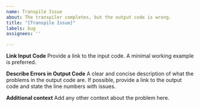 ```yaml
---
name: Transpile Issue
about: The transpiler completes, but the output code is wrong.
title: "[Transpile Issue]"
labels: bug
assignees: ''

---
```


**Link Input Code**
Provide a link to the input code. A minimal working example is preferred.

**Describe Errors in Output Code**
A clear and concise description of what the problems in the output code are. If possible, provide a link to the output code and state the line numbers with issues.

**Additional context**
Add any other context about the problem here.
